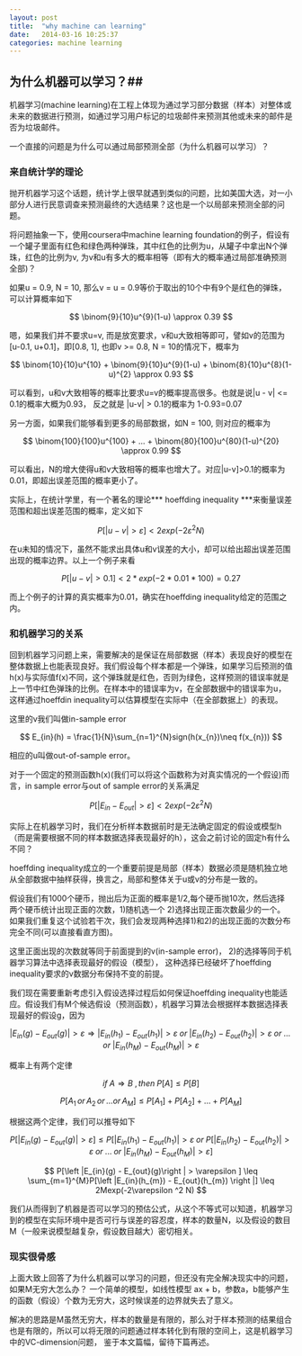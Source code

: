 ```yaml
---
layout: post
title:  "why machine can learning"
date:   2014-03-16 10:25:37
categories: machine learning 
---
```


## 为什么机器可以学习？##
机器学习(machine learning)在工程上体现为通过学习部分数据（样本）对整体或未来的数据进行预测，如通过学习用户标记的垃圾邮件来预测其他或未来的邮件是否为垃圾邮件。

一个直接的问题是为什么可以通过局部预测全部（为什么机器可以学习）？

### 来自统计学的理论 ###
抛开机器学习这个话题，统计学上很早就遇到类似的问题，比如美国大选，对一小部分人进行民意调查来预测最终的大选结果？这也是一个以局部来预测全部的问题。

将问题抽象一下，使用coursera中machine learning foundation的例子，假设有一个罐子里面有红色和绿色两种弹珠，其中红色的比例为u，从罐子中拿出N个弹珠，红色的比例为v, 为v和u有多大的概率相等（即有大的概率通过局部准确预测全部)？

如果u = 0.9,  N = 10, 那么v = u = 0.9等价于取出的10个中有9个是红色的弹珠，可以计算概率如下

$$
\binom{9}{10}u^{9}(1-u) \approx 0.39
$$

嗯，如果我们并不要求u=v, 而是放宽要求，v和u大致相等即可，譬如v的范围为[u-0.1, u+0.1]，即[0.8, 1],  也即v >= 0.8, N = 10的情况下，概率为

$$
\binom{10}{10}u^{10} + \binom{9}{10}u^{9}(1-u) + \binom{8}{10}u^{8}(1-u)^{2} \approx 0.93
$$

可以看到，u和v大致相等的概率比要求u=v的概率提高很多。也就是说|u - v| <= 0.1的概率大概为0.93， 反之就是 |u-v| > 0.1的概率为 1-0.93=0.07

另一方面，如果我们能够看到更多的局部数据，如N = 100, 则对应的概率为

$$
\binom{100}{100}u^{100} + ...  + \binom{80}{100}u^{80}(1-u)^{20} \approx 0.99
$$

可以看出，N的增大使得u和v大致相等的概率也增大了。对应|u-v]>0.1的概率为0.01，即超出误差范围的概率更小了。

实际上，在统计学里，有一个著名的理论*** hoeffding inequality ***来衡量误差范围和超出误差范围的概率，定义如下

$$
   P[|u - v| > \varepsilon ] < 2exp(-2\varepsilon ^2 N)
$$

在u未知的情况下，虽然不能求出具体u和v误差的大小，却可以给出超出误差范围出现的概率边界。以上一个例子来看

$$
   P[|u-v| > 0.1] < 2*exp(-2*0.01*100) = 0.27
$$

而上个例子的计算的真实概率为0.01，确实在hoeffding inequality给定的范围之内。


### 和机器学习的关系 ###
回到机器学习问题上来，需要解决的是保证在局部数据（样本）表现良好的模型在整体数据上也能表现良好。我们假设每个样本都是一个弹珠，如果学习后预测的值h(x)与实际值f(x)不同，这个弹珠就是红色，否则为绿色，这样预测的错误率就是上一节中红色弹珠的比例。在样本中的错误率为v，在全部数据中的错误率为u，这样通过hoeffdin inequality可以估算模型在实际中（在全部数据上）的表现。

这里的v我们叫做in-sample error

$$
   E_{in}(h) = \frac{1}{N}\sum_{n=1}^{N}sign(h(x_{n})\neq f(x_{n}))
$$

相应的u叫做out-of-sample error。

对于一个固定的预测函数h(x)(我们可以将这个函数称为对真实情况的一个假设)而言，in sample error与out of sample error的关系满足

$$
 P[|{E}_{in} - {E}_{out}| > \varepsilon ] < 2exp(-2\varepsilon ^2 N)
$$

实际上在机器学习时，我们在分析样本数据前时是无法确定固定的假设或模型h（而是需要根据不同的样本数据选择表现最好的h），这会之前讨论的固定h有什么不同？

hoeffding inequality成立的一个重要前提是局部（样本）数据必须是随机独立地从全部数据中抽样获得，换言之，局部和整体关于u或v的分布是一致的。

假设我们有1000个硬币，抛出后为正面的概率是1/2,每个硬币抛10次，然后选择两个硬币统计出现正面的次数，1)随机选一个 2)选择出现正面次数最少的一个。如果我们重复这个试验若干次，我们会发现两种选择1)和2)的出现正面的次数分布完全不同(可以直接看直方图)。

这里正面出现的次数就等同于前面提到的v(in-sample error)， 2)的选择等同于机器学习算法中选择表现最好的假设（模型）， 这种选择已经破坏了hoeffding inequality要求的v数据分布保持不变的前提。

我们现在需要重新考虑引入假设选择过程后如何保证hoeffding inequality也能适应。假设我们有M个候选假设（预测函数），机器学习算法会根据样本数据选择表现最好的假设g，因为

$$
\left |E_{in}(g) - E_{out}(g) \right |  > \varepsilon  \Rightarrow  \left |E_{in}(h_{1}) - E_{out}(h_{1}) \right | > \varepsilon  \; or \; \left |E_{in}(h_{2}) - E_{out}(h_{2}) \right | > \varepsilon  \; or \; ... \;or \; \left |E_{in}(h_{M}) - E_{out}(h_{M}) \right | > \varepsilon 
$$

概率上有两个定律

$$
if \; A \Rightarrow B \; , then \; P[A] \leq P[B] 
$$

$$
P[A_{1}\,or\,A_{2}\,or\,...or\,A_{M}] \leq P[A_{1}] + P[A_{2}] + ... + P[A_{M}]
$$

根据这两个定律，我们可以推导如下

$$
P[\left |E_{in}(g) - E_{out}(g)\right | > \varepsilon ] \leq P[\left |E_{in}(h_{1}) - E_{out}(h_{1}) \right | > \varepsilon  \; or \; P[\left |E_{in}(h_{2}) - E_{out}(h_{2}) \right | > \varepsilon  \; or \; ... \;or \; \left |E_{in}(h_{M}) - E_{out}(h_{M}) \right | > \varepsilon] 
$$

$$
P[\left |E_{in}(g) - E_{out}(g)\right | > \varepsilon ] \leq \sum_{m=1}^{M}P[\left |E_{in}(h_{m}) - E_{out}(h_{m}) \right |] \leq 2Mexp(-2\varepsilon ^2 N)
$$

我们从而得到了机器是否可以学习的预估公式，从这个不等式可以知道，机器学习到的模型在实际环境中是否可行与误差的容忍度，样本的数量N，以及假设的数目M（一般来说模型越复杂，假设数目越大）密切相关。


### 现实很骨感 ###

上面大致上回答了为什么机器可以学习的问题，但还没有完全解决现实中的问题，如果M无穷大怎么办？
一个简单的模型，如线性模型 ax + b，参数a，b能够产生的函数（假设）个数为无穷大，这时候误差的边界就失去了意义。

解决的思路是M虽然无穷大，样本的数量是有限的，那么对于样本预测的结果组合也是有限的，所以可以将无限的问题通过样本转化到有限的空间上，这是机器学习中的VC-dimension问题， 鉴于本文篇幅，留待下篇再述。



